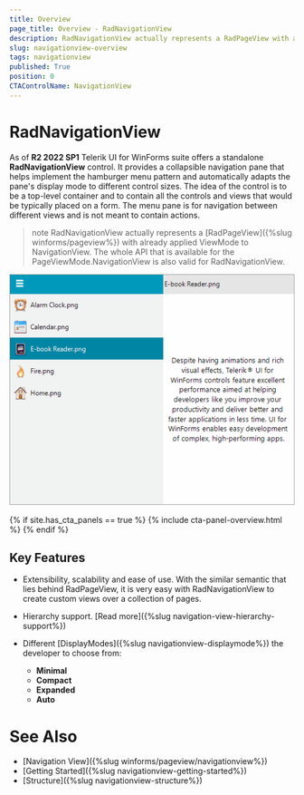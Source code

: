 ```yaml
---
title: Overview
page_title: Overview - RadNavigationView
description: RadNavigationView actually represents a RadPageView with already applied ViewMode to NavigationView.   
slug: navigationview-overview
tags: navigationview
published: True
position: 0
CTAControlName: NavigationView 
---
```


# RadNavigationView

As of **R2 2022 SP1** Telerik UI for WinForms suite offers a standalone **RadNavigationView** control. It provides a collapsible navigation pane that helps implement the hamburger menu pattern and automatically adapts the pane's display mode to different control sizes. The idea of the control is to be a top-level container and to contain all the controls and views that would be typically placed on a form. The menu pane is for navigation between different views and is not meant to contain actions.

>note RadNavigationView actually represents a [RadPageView]({%slug winforms/pageview%}) with already applied ViewMode to NavigationView. The whole API that is available for the PageViewMode.NavigationView is also valid for RadNavigationView. 

![WinForms RadNavigationView navigationview-overview 001](images/navigationview-overview001.gif)

{% if site.has_cta_panels == true %}
{% include cta-panel-overview.html %}
{% endif %}

## Key Features

* Extensibility, scalability and ease of use. With the similar semantic that lies behind RadPageView, it is very easy with RadNavigationView to create custom views over a collection of pages.

* Hierarchy support. [Read more]({%slug navigation-view-hierarchy-support%})

* Different [DisplayModes]({%slug navigationview-displaymode%}) the developer to choose from:
	* __Minimal__
	* __Compact__
	* __Expanded__
	* __Auto__

# See Also

* [Navigation View]({%slug winforms/pageview/navigationview%})	 
* [Getting Started]({%slug navigationview-getting-started%})
* [Structure]({%slug navigationview-structure%})



